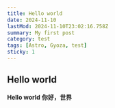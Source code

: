 ```yaml
---
title: Hello world
date: 2024-11-10
lastMod: 2024-11-10T23:02:16.758Z
summary: My first post
category: test
tags: [Astro, Gyoza, test]
sticky: 1
---
```


## Hello world

**Hello world**
**你好，世界**
